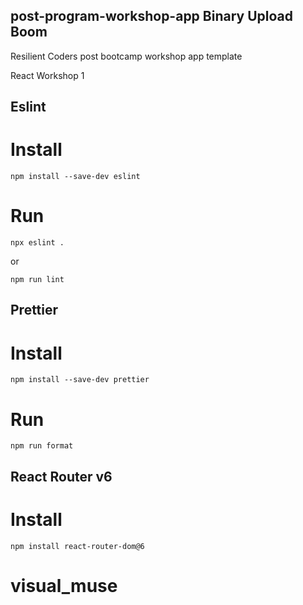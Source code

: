 ## post-program-workshop-app Binary Upload Boom

Resilient Coders post bootcamp workshop app template

React Workshop 1

## Eslint

# Install

`npm install --save-dev eslint`

# Run

`npx eslint .`

or

`npm run lint`

## Prettier

# Install

`npm install --save-dev prettier`

# Run

`npm run format`

## React Router v6

# Install

`npm install react-router-dom@6`
# visual_muse
